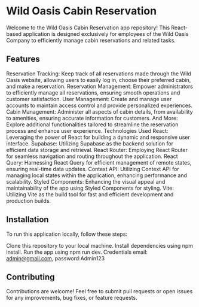 <h1>Wild Oasis Cabin Reservation </h1>
Welcome to the Wild Oasis Cabin Reservation app repository! 
This React-based application is designed exclusively for employees of the Wild Oasis Company to efficiently manage cabin reservations and related tasks.

<h2>Features</h2>
Reservation Tracking: Keep track of all reservations made through the Wild Oasis website, allowing users to easily log in, choose their preferred cabin, and make a reservation.
Reservation Management: Empower administrators to efficiently manage all reservations, ensuring smooth operations and customer satisfaction.
User Management: Create and manage user accounts to maintain access control and provide personalized experiences.
Cabin Management: Administer all aspects of cabin details, from availability to amenities, ensuring accurate information for customers.
And More: Explore additional functionalities tailored to streamline the reservation process and enhance user experience.
Technologies Used
React: Leveraging the power of React for building a dynamic and responsive user interface.
Supabase: Utilizing Supabase as the backend solution for efficient data storage and retrieval.
React Router: Employing React Router for seamless navigation and routing throughout the application.
React Query: Harnessing React Query for efficient management of remote states, ensuring real-time data updates.
Context API: Utilizing Context API for managing local states within the application, enhancing performance and scalability.
Styled Components: Enhancing the visual appeal and maintainability of the app using Styled Components for styling.
Vite: Utilizing Vite as the build tool for fast and efficient development and production builds.


<h2>Installation</h2>
To run this application locally, follow these steps:

Clone this repository to your local machine.
Install dependencies using npm install.
Run the app using npm run dev.
Credentials email: admin@gmail.com, password:Admin123

<h2>Contributing</h2>
Contributions are welcome! Feel free to submit pull requests or open issues for any improvements, bug fixes, or feature requests.
